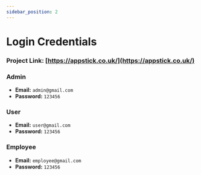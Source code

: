 ```yaml
---
sidebar_position: 2
---
```


# Login Credentials

### Project Link: [https://appstick.co.uk/](https://appstick.co.uk/)

### Admin

- **Email:** `admin@gmail.com`
- **Password:** `123456`
<!-- - **Login URL:** [https://agency.appstick.com.bd/](https://agency.appstick.com.bd/) -->


### User

- **Email:** `user@gmail.com`
- **Password:** `123456`
<!-- - **Login URL:** [https://agency.appstick.com.bd/](https://agency.appstick.com.bd/) -->

### Employee

- **Email:** `employee@gmail.com`
- **Password:** `123456`
<!-- - **Login URL:** [https://agency.appstick.com.bd/](https://agency.appstick.com.bd/) -->
